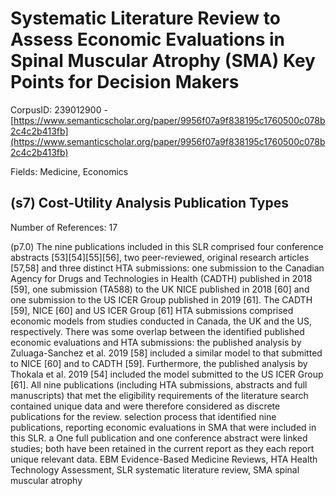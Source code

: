 # Systematic Literature Review to Assess Economic Evaluations in Spinal Muscular Atrophy (SMA) Key Points for Decision Makers

CorpusID: 239012900 - [https://www.semanticscholar.org/paper/9956f07a9f838195c1760500c078b2c4c2b413fb](https://www.semanticscholar.org/paper/9956f07a9f838195c1760500c078b2c4c2b413fb)

Fields: Medicine, Economics

## (s7) Cost-Utility Analysis Publication Types
Number of References: 17

(p7.0) The nine publications included in this SLR comprised four conference abstracts [53][54][55][56], two peer-reviewed, original research articles [57,58] and three distinct HTA submissions: one submission to the Canadian Agency for Drugs and Technologies in Health (CADTH) published in 2018 [59], one submission (TA588) to the UK NICE published in 2018 [60] and one submission to the US ICER Group published in 2019 [61]. The CADTH [59], NICE [60] and US ICER Group [61] HTA submissions comprised economic models from studies conducted in Canada, the UK and the US, respectively. There was some overlap between the identified published economic evaluations and HTA submissions: the published analysis by Zuluaga-Sanchez et al. 2019 [58] included a similar model to that submitted to NICE [60] and to CADTH [59]. Furthermore, the published analysis by Thokala et al. 2019 [54] included the model submitted to the US ICER Group [61]. All nine publications (including HTA submissions, abstracts and full manuscripts) that met the eligibility requirements of the literature search contained unique data and were therefore considered as discrete publications for the review. selection process that identified nine publications, reporting economic evaluations in SMA that were included in this SLR. a One full publication and one conference abstract were linked studies; both have been retained in the current report as they each report unique relevant data. EBM Evidence-Based Medicine Reviews, HTA Health Technology Assessment, SLR systematic literature review, SMA spinal muscular atrophy
